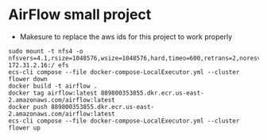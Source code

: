# AirFlow small project
* Makesure to replace the aws ids for this project to work properly 

```shell
sudo mount -t nfs4 -o nfsvers=4.1,rsize=1048576,wsize=1048576,hard,timeo=600,retrans=2,noresvport 172.31.2.16:/ efs
ecs-cli compose --file docker-compose-LocalExecutor.yml --cluster flower down
docker build -t airflow .
docker tag airflow:latest 889800353855.dkr.ecr.us-east-2.amazonaws.com/airflow:latest
docker push 889800353855.dkr.ecr.us-east-2.amazonaws.com/airflow:latest
ecs-cli compose --file docker-compose-LocalExecutor.yml --cluster flower up
```
